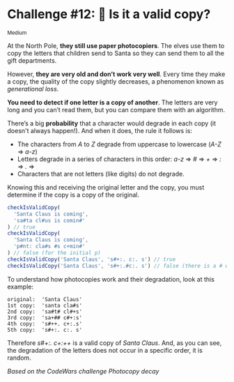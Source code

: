 # Challenge #12: 📸 Is it a valid copy?

<small>Medium</small>

At the North Pole, **they still use paper photocopiers**. The elves use them to copy the letters that children send to Santa so they can send them to all the gift departments.

However, **they are very old and don’t work very well**. Every time they make a copy, the quality of the copy slightly decreases, a phenomenon known as _generational loss_.

**You need to detect if one letter is a copy of another**. The letters are very long and you can’t read them, but you can compare them with an algorithm.

There’s a big **probability** that a character would degrade in each copy (it doesn't always happen!). And when it does, the rule it follows is:

- The characters from _A_ to _Z_ degrade from uppercase to lowercase (_A-Z_ ⇒ _a-z_)
- Letters degrade in a series of characters in this order: _a-z_ ⇒ _#_ ⇒ _+_ ⇒ _:_ ⇒ _._ ⇒
- Characters that are not letters (like digits) do not degrade.

Knowing this and receiving the original letter and the copy, you must determine if the copy is a copy of the original.

```javascript
checkIsValidCopy(
  'Santa Claus is coming',
  'sa#ta cl#us is comin#'
) // true
checkIsValidCopy(
  'Santa Claus is coming',
  'p#nt: cla#s #s c+min#'
) // false (for the initial p)
checkIsValidCopy('Santa Claus', 's#+:. c:. s') // true
checkIsValidCopy('Santa Claus', 's#+:.#c:. s') // false (there is a # where it should not be)
```

To understand how photocopies work and their degradation, look at this example:

```text
original:  'Santa Claus'
1st copy:  'santa cla#s'
2nd copy:  'sa#t# cl#+s'
3rd copy:  'sa+## c#+:s'
4th copy:  's#++. c+:.s'
5th copy:  's#+:. c:. s'
```

Therefore _s#+:. c+:++_ is a valid copy of _Santa Claus_. And, as you can see, the degradation of the letters does not occur in a specific order, it is random.

_Based on the CodeWars challenge Photocopy decay_
